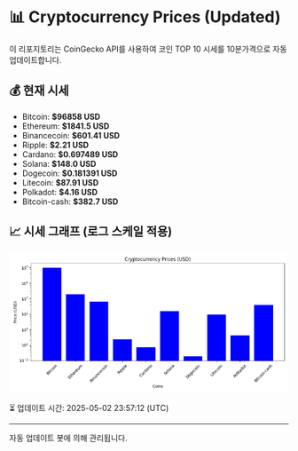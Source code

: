 
# 📊 Cryptocurrency Prices (Updated)

이 리포지토리는 CoinGecko API를 사용하여 코인 TOP 10 시세를 10분가격으로 자동 업데이트합니다.

## 💰 현재 시세
- Bitcoin: **$96858 USD**
- Ethereum: **$1841.5 USD**
- Binancecoin: **$601.41 USD**
- Ripple: **$2.21 USD**
- Cardano: **$0.697489 USD**
- Solana: **$148.0 USD**
- Dogecoin: **$0.181391 USD**
- Litecoin: **$87.91 USD**
- Polkadot: **$4.16 USD**
- Bitcoin-cash: **$382.7 USD**

## 📈 시세 그래프 (로그 스케일 적용)
![Crypto Prices](crypto_prices.png)

⏳ 업데이트 시간: 2025-05-02 23:57:12 (UTC)

---
자동 업데이트 봇에 의해 관리됩니다.
